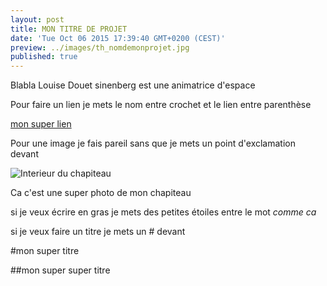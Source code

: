 ```yaml
---
layout: post
title: MON TITRE DE PROJET
date: 'Tue Oct 06 2015 17:39:40 GMT+0200 (CEST)'
preview: ../images/th_nomdemonprojet.jpg
published: true
---
```


Blabla Louise Douet sinenberg est une animatrice d'espace


Pour faire un lien je mets le nom entre crochet et le lien entre parenthèse

[mon super lien](louiseds.github.io)

Pour une image je fais pareil sans que je mets un point d'exclamation devant

![Interieur du chapiteau](../images/photochapiteau1.jpg)

Ca c'est une super photo de mon chapiteau

si je veux écrire en gras je mets des petites étoiles entre le mot *comme ca*

si je veux faire un titre je mets un # devant

#mon super titre

##mon super super titre
